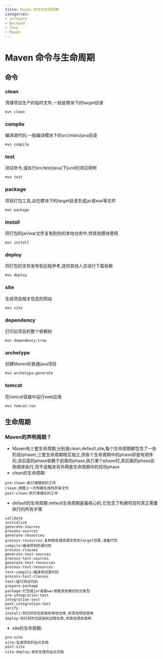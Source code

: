 ```yaml
---
title: Maven 命令与生命周期
categories:
- Software
- Backend
- Java
- Maven
---
```

# Maven 命令与生命周期

## 命令

### clean

清理项目生产的临时文件,一般是模块下的target目录

```
mvn clean
```

### compile

编译源代码,一般编译模块下的src/main/java目录

```
mvn compile
```

### test

测试命令,或执行src/test/java/下junit的测试用例

```
mvn test
```

### package

项目打包工具,会在模块下的target目录生成jar或war等文件

```
mvn package
```

### install

将打包的jar/war文件复制到你的本地仓库中,供其他模块使用

```
mvn install
```

### deploy

将打包的文件发布到远程参考,提供其他人员进行下载依赖

```
mvn deploy
```

### site

生成项目相关信息的网站

```
mvn site
```

### dependency

打印出项目的整个依赖树

```
mvn dependency:tree
```

### archetype

创建Maven的普通java项目

```
mvn archetype:generate
```

### tomcat

在tomcat容器中运行web应用

```
mvn tomcat:run
```

## 生命周期

### Maven的声明周期？

- Maven有三套生命周期,分别是clean,default,site,每个生命周期都包含了一些阶段(phase),三套生命周期相互独立,但各个生命周期中的phase却是有顺序的,且后面的phase依赖于前面的phase,执行某个phase时,其前面的phase会依顺序执行,但不会触发另外两套生命周期中的任何phase
- clean的生命周期:

```
pre-clean:执行清理前的工作
clean:清理上一次构建生成的所有文件
post-clean:执行清理后的工作
```

- default的生命周期:default生命周期是最核心的,它包含了构建项目时真正需要执行的所有步骤

```
validate
initialize
generate-sources
process-sources
generate-resources
process-resources:复制和处理资源文件到target目录,准备打包
compile:编译项目的源代码
process-classes
generate-test-sources
process-test-sources
generate-test-resources
process-test-resources
test-compile:编译测试源代码
process-test-classes
test:运行测试代码
prepare-package
package:打包成jar或者war或者其他格式的分发包
pre-integration-test
integration-test
post-integration-test
verify
install:将打好的包安装到本地仓库,供其他项目使用
deploy:将打好的包安装到远程仓库,供其他项目使用
```

- site的生命周期:

```
pre-site
site:生成项目的站点文档
post-site
site-deploy:发布生成的站点文档
```